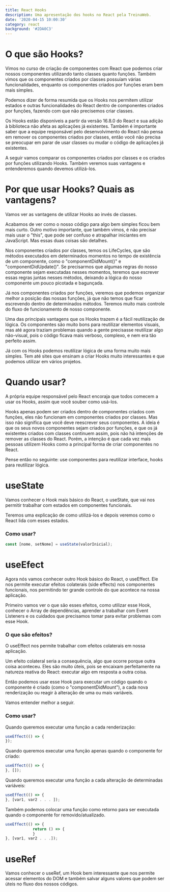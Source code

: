 ```yaml
---
title: React Hooks
description: Uma apresentação dos hooks no React pela TreinaWeb.
date: '2020-04-15 10:00:30'
category: react
background: '#2DA0C3'
---
```

# O que são Hooks?

Vimos no curso de criação de componentes com React que podemos criar nossos componentes utilizando tanto classes quanto funções. Também vimos que os componentes criados por classes possuíam várias funcionalidades, enquanto os componentes criados por funções eram bem mais simples.

Podemos dizer de forma resumida que os Hooks nos permitem utilizar estados e outras funcionalidades do React dentro de componentes criados por funções, fazendo com que não precisemos criar classes.

Os Hooks estão disponíveis a partir da versão 16.8.0 do React e sua adição à biblioteca não afeta as aplicações já existentes. Também é importante saber que a equipe responsável pelo desenvolvimento do React não pensa em remover os componentes criados por classes, então você não precisa se preocupar em parar de usar classes ou mudar o código de aplicações já existentes.

A seguir vamos comparar os componentes criados por classes e os criados por funções utilizando Hooks. Também veremos suas vantagens e entenderemos quando devemos utilizá-los.

# Por que usar Hooks? Quais as vantagens?

Vamos ver as vantagens de utilizar Hooks ao invés de classes.

Acabamos de ver como o nosso código para algo bem simples ficou bem mais curto. Outro motivo importante, que também vimos, é não precisar mais usar o "this", que pode ser confuso e atrapalhar iniciantes em JavaScript. Mas essas duas coisas são detalhes.

Nos componentes criados por classes, temos os LifeCycles, que são métodos executados em determinados momentos no tempo de existência de um componente, como o "componentDidMount()" e "componentDidUpdate()". Se precisarmos que algumas regras do nosso componente sejam executadas nesses momentos, teremos que escrever essas regras juntas nesses métodos, deixando a lógica do nosso componente um pouco picotada e bagunçada.

Já nos componentes criados por funções, veremos que podemos organizar melhor a posição das nossas funções, já que não temos que ficar escrevendo dentro de determinados métodos. Teremos muito mais controle do fluxo de funcionamento de nosso componente.

Uma das principais vantagens que os Hooks trazem é a fácil reutilização de lógica. Os componentes são muito bons para reutilizar elementos visuais, mas até agora traziam problemas quando a gente precisasse reutilizar algo não-visual, pois o código ficava mais verboso, complexo, e nem era tão perfeito assim.

Já com os Hooks podemos reutilizar lógica de uma forma muito mais simples. Tem até sites que ensinam a criar Hooks muito interessantes e que podemos utilizar em vários projetos.

# Quando usar?

A própria equipe responsável pelo React encoraja que todos comecem a usar os Hooks, assim que você souber como usá-los.

Hooks apenas podem ser criados dentro de componentes criados com funções, eles não funcionam em componentes criados por classes. Mas isso não significa que você deve reescrever seus componentes. A ideia é que os seus novos componentes sejam criados por funções, e que os já existentes criados com classes continuem assim, pois não há intenções de remover as classes do React. Porém, a intenção é que cada vez mais pessoas utilizem Hooks como a principal forma de criar componentes no React.

Pense então no seguinte: use componentes para reutilizar interface, hooks para reutilizar lógica.

# useState

Vamos conhecer o Hook mais básico do React, o useState, que vai nos permitir trabalhar com estados em componentes funcionais.

Teremos uma explicação de como utilizá-los e depois veremos como o React lida com esses estados.

### Como usar?

```jsx
const [nome, setNome] = useState(valorInicial);
```

# useEfect

Agora nós vamos conhecer outro Hook básico do React, o useEffect. Ele nos permite executar efeitos colaterais (side effects) nos componentes funcionais, nos permitindo ter grande controle do que acontece na nossa aplicação.

Primeiro vamos ver o que são esses efeitos, como utilizar esse Hook, conhecer o Array de dependências, aprender a trabalhar com Event Listeners e os cuidados que precisamos tomar para evitar problemas com esse Hook.

### O que são efeitos?

O useEffect nos permite trabalhar com efeitos colaterais em nossa aplicação.

Um efeito colateral seria a consequência, algo que ocorre porque outra coisa aconteceu. Eles são muito úteis, pois se encaixam perfeitamente na natureza reativa do React: executar algo em resposta a outra coisa.

Então podemos usar esse Hook para executar um código quando o componente é criado (como o "componentDidMount"), a cada nova renderização ou reagir à alteração de uma ou mais variáveis.

Vamos entender melhor a seguir.

### Como usar?

Quando queremos executar uma função a cada renderização:

```jsx
useEffect(() => {
});
```

Quando queremos executar uma função apenas quando o componente for criado:

```jsx
useEffect(() => {
}, []);
```

Quando queremos executar uma função a cada alteração de determinadas variáveis:

```jsx
useEffect(() => {
}, [var1, var2 . . . ]);

```

Também podemos colocar uma função como retorno para ser executada quando o componente for removido/atualizado.

```jsx
useEffect(() => {
            return () => {
            }
}, [var1, var2 . . .]);
```

# useRef

Vamos conhecer o useRef, um Hook bem interessante que nos permite acessar elementos do DOM e também salvar alguns valores que podem ser úteis no fluxo dos nossos códigos.